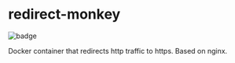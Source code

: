 # redirect-monkey

![badge](http://dockeri.co/image/steinf/redirect-monkey)

Docker container that redirects http traffic to https. Based on nginx.
